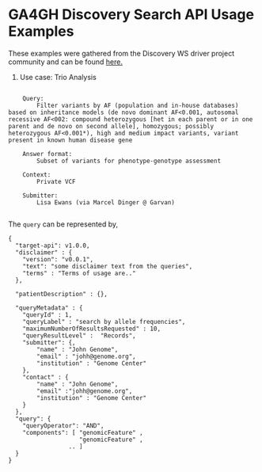 # GA4GH Discovery Search API Usage Examples

These examples were gathered from the Discovery WS driver project community and can be found [here.](https://docs.google.com/spreadsheets/d/1Vxfo7hssqsMtJeLUWTj5HRTAkE0q8bcl10V_N-SjwpE/edit#gid=0)

1. Use case: Trio Analysis	
```

	Query:
		Filter variants by AF (population and in-house databases) based on inheritance models (de novo dominant AF<0.001, autosomal recessive AF<002: compound heterozygous [het in each parent or in one parent and de novo on second allele], homozygous; possibly heterozygous AF<0.001*), high and medium impact variants, variant present in known human disease gene		
	
	Answer format:
		Subset of variants for phenotype-genotype assessment	
	
	Context:
		Private VCF	
	
	Submitter: 
		Lisa Ewans (via Marcel Dinger @ Garvan)		
																					
```

The `query` can be represented by,

```
{
  "target-api": v1.0.0,
  "disclaimer" : {
  	"version": "v0.0.1",
  	"text": "some disclaimer text from the queries",
  	"terms" : "Terms of usage are.."
  },
  
  "patientDescription" : {},
  
  "queryMetadata" : {
	"queryId" : 1,
	"queryLabel" : "search by allele frequencies",
	"maximumNumberOfResultsRequested" : 10,
	"queryResultLevel" :  "Records",
	"submitter": {,
		"name" : "John Genome",
		"email" : "johh@genome.org",
		"institution" : "Genome Center" 
	},
	"contact" : {
		"name" : "John Genome",
		"email" :"johh@genome.org",
		"institution" : "Genome Center"
	}
  },
  "query": {
    "queryOperator": "AND",
    "components": [ "genomicFeature" ,
    				"genomicFeature" ,
    			 .. ]
  }
}

```

